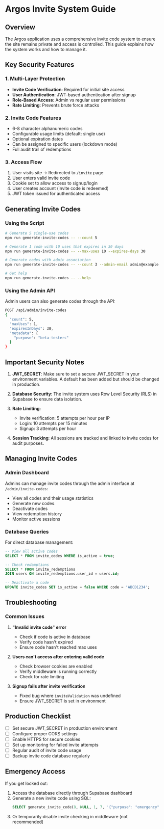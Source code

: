 # Argos Invite System Guide

## Overview

The Argos application uses a comprehensive invite code system to ensure the site remains private and access is controlled. This guide explains how the system works and how to manage it.

## Key Security Features

### 1. Multi-Layer Protection
- **Invite Code Verification**: Required for initial site access
- **User Authentication**: JWT-based authentication after signup
- **Role-Based Access**: Admin vs regular user permissions
- **Rate Limiting**: Prevents brute force attacks

### 2. Invite Code Features
- 6-8 character alphanumeric codes
- Configurable usage limits (default: single use)
- Optional expiration dates
- Can be assigned to specific users (lockdown mode)
- Full audit trail of redemptions

### 3. Access Flow
1. User visits site → Redirected to `/invite` page
2. User enters valid invite code
3. Cookie set to allow access to signup/login
4. User creates account (invite code is redeemed)
5. JWT token issued for authenticated access

## Generating Invite Codes

### Using the Script

```bash
# Generate 5 single-use codes
npm run generate-invite-codes -- --count 5

# Generate 1 code with 10 uses that expires in 30 days
npm run generate-invite-codes -- --max-uses 10 --expires-days 30

# Generate codes with admin association
npm run generate-invite-codes -- --count 3 --admin-email admin@example.com

# Get help
npm run generate-invite-codes -- --help
```

### Using the Admin API

Admin users can also generate codes through the API:

```bash
POST /api/admin/invite-codes
{
  "count": 5,
  "maxUses": 1,
  "expiresInDays": 30,
  "metadata": {
    "purpose": "beta-testers"
  }
}
```

## Important Security Notes

1. **JWT_SECRET**: Make sure to set a secure JWT_SECRET in your environment variables. A default has been added but should be changed in production.

2. **Database Security**: The invite system uses Row Level Security (RLS) in Supabase to ensure data isolation.

3. **Rate Limiting**:
   - Invite verification: 5 attempts per hour per IP
   - Login: 10 attempts per 15 minutes
   - Signup: 3 attempts per hour

4. **Session Tracking**: All sessions are tracked and linked to invite codes for audit purposes.

## Managing Invite Codes

### Admin Dashboard
Admins can manage invite codes through the admin interface at `/admin/invite-codes`:
- View all codes and their usage statistics
- Generate new codes
- Deactivate codes
- View redemption history
- Monitor active sessions

### Database Queries
For direct database management:

```sql
-- View all active codes
SELECT * FROM invite_codes WHERE is_active = true;

-- Check redemptions
SELECT * FROM invite_redemptions 
JOIN users ON invite_redemptions.user_id = users.id;

-- Deactivate a code
UPDATE invite_codes SET is_active = false WHERE code = 'ABCD1234';
```

## Troubleshooting

### Common Issues

1. **"Invalid invite code" error**
   - Check if code is active in database
   - Verify code hasn't expired
   - Ensure code hasn't reached max uses

2. **Users can't access after entering valid code**
   - Check browser cookies are enabled
   - Verify middleware is running correctly
   - Check for rate limiting

3. **Signup fails after invite verification**
   - Fixed bug where `inviteValidation` was undefined
   - Ensure JWT_SECRET is set in environment

## Production Checklist

- [ ] Set secure JWT_SECRET in production environment
- [ ] Configure proper CORS settings
- [ ] Enable HTTPS for secure cookies
- [ ] Set up monitoring for failed invite attempts
- [ ] Regular audit of invite code usage
- [ ] Backup invite code database regularly

## Emergency Access

If you get locked out:
1. Access the database directly through Supabase dashboard
2. Generate a new invite code using SQL:
   ```sql
   SELECT generate_invite_code(8, NULL, 1, 7, '{"purpose": "emergency"}');
   ```
3. Or temporarily disable invite checking in middleware (not recommended)